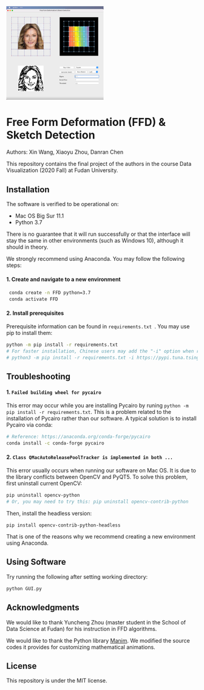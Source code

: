 <img src="README.assets/GUI_image.png" alt="GUI_image" style="zoom:25%;" />

# Free Form Deformation (FFD) & Sketch Detection

Authors: Xin Wang, Xiaoyu Zhou, Danran Chen

This repository contains the final project of the authors in the course Data Visualization (2020 Fall) at Fudan University.

## Installation

The software is verified to be operational on: 

- Mac OS Big Sur 11.1 
- Python 3.7

There is no guarantee that it will run successfully or that the interface will stay the same in other environments (such as Windows 10), although it should in theory.

We strongly recommend using Anaconda. You may follow the following steps:

#### 1. Create and navigate to a new environment

```bash
 conda create -n FFD python=3.7
 conda activate FFD
```

#### 2. Install prerequisites

Prerequisite information can be found in `requirements.txt `. You may use pip to install them:

```bash
python -m pip install -r requirements.txt
# For faster installation, Chinese users may add the "-i" option when runing pip:
# python3 -m pip install -r requirements.txt -i https://pypi.tuna.tsinghua.edu.cn/simple
```

## Troubleshooting

#### 1. `Failed building wheel for pycairo`

This error may occur while you are installing Pycairo by runing `python -m pip install -r requirements.txt`. This is a problem related to the installation of Pycairo rather than our software. A typical solution is to install Pycairo via conda:

```bash
# Reference: https://anaconda.org/conda-forge/pycairo
conda install -c conda-forge pycairo
```

#### 2. `Class QMacAutoReleasePoolTracker is implemented in both ...`

This error usually occurs when running our software on Mac OS. It is due to the library conflicts between OpenCV and PyQT5. To solve this problem, first uninstall current OpenCV:

```bash
pip uninstall opencv-python
# Or, you may need to try this: pip uninstall opencv-contrib-python
```

Then, install the headless version:

```
pip install opencv-contrib-python-headless
```

That is one of the reasons why we recommend creating a new environment using Anaconda.

## Using Software

Try running the following after setting working directory:
```sh
python GUI.py
```
## Acknowledgments

We would like to thank Yuncheng Zhou (master student in the School of Data Science at Fudan) for his instruction in FFD algorithms.

We would like to thank the Python library [Manim](https://github.com/3b1b/manim). We modified the source codes it provides for customizing mathematical animations.

## License

This repository is under the MIT license.
